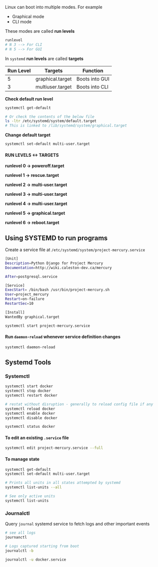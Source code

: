 Linux can boot into multiple modes. For example

- Graphical mode
- CLI mode

These modes are called **run levels**

```bash
runlevel
# N 3 --> For CLI
# N 5 --> For GUI
```

In `systemd` **run levels** are called **targets**

| Run Level | Targets          | Function       |
| --------- | ---------------- | -------------- |
| 5         | graphical.target | Boots into GUI |
| 3         | multiuser.target | Boots into CLI |

**Check default run level**

```bash
systemctl get-default

# Or check the contents of the below file
ls -ltr /etc/systemd/system/default.target
# This is linked to /lib/systemd/system/graphical.target
```

**Change default target**

```bash
systemctl set-default multi-user.target
```

#### RUN LEVELS <-> TARGETS

**runlevel 0 -> poweroff.target**

**runlevel 1 -> rescue.target**

**runlevel 2 -> multi-user.target**

**runlevel 3 -> multi-user.target**

**runlevel 4 -> multi-user.target**

**runlevel 5 -> graphical.target**

**runlevel 6 -> reboot.target**

## Using SYSTEMD to run programs

Create a service file at `/etc/systemd/system/project-mercury.service`

```bash
[Unit]
Description=Python Django for Project Mercury
Documentation=http://wiki.caleston-dev.ca/mercury

After=postgresql.service

[Service]
ExecStart= /bin/bash /usr/bin/project-mercury.sh
User=project_mercury
Restart=on-failure
RestartSec=10

[Install]
WantedBy graphical.target
```

```bash
systemctl start project-mercury.service
```

#### Run `daemon-reload` whenever service definition changes

```bash
systemctl daemon-reload
```

## Systemd Tools

### Systemctl

```bash
systemctl start docker
systemctl stop docker
systemctl restart docker

# restat without disruption - generally to reload config file if any
systemctl reload docker
systemctl enable docker
systemctl disable docker

systemctl status docker
```

#### To edit an existing `.service` file

```bash
systemctl edit project-mercury.service --full
```

#### To manage state

```bash
systemctl get-default
systemctl set-default multi-user.target

# Prints all units in all states attempted by systemd
systemctl list-units --all

# See only active units
systemctl list-units
```

### Journalctl

Query `journal` systemd service to fetch logs and other important events

```bash
# see all logs
journanctl 

# Logs captured starting from boot
journalctl -b

journalctl -u docker.service
```

